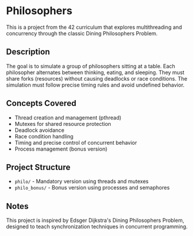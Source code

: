 # Philosophers

This is a project from the 42 curriculum that explores multithreading and concurrency through the classic Dining Philosophers Problem.

## Description

The goal is to simulate a group of philosophers sitting at a table. Each philosopher alternates between thinking, eating, and sleeping. They must share forks (resources) without causing deadlocks or race conditions. The simulation must follow precise timing rules and avoid undefined behavior.

## Concepts Covered

- Thread creation and management (pthread)
- Mutexes for shared resource protection
- Deadlock avoidance
- Race condition handling
- Timing and precise control of concurrent behavior
- Process management (bonus version)

## Project Structure

- `philo/` - Mandatory version using threads and mutexes
- `philo_bonus/` - Bonus version using processes and semaphores

## Notes

This project is inspired by Edsger Dijkstra's Dining Philosophers Problem, designed to teach synchronization techniques in concurrent programming.
